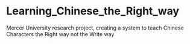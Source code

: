 # Learning_Chinese_the_Right_way
Mercer University research project, creating a system to teach Chinese Characters the Right way not the Write way
